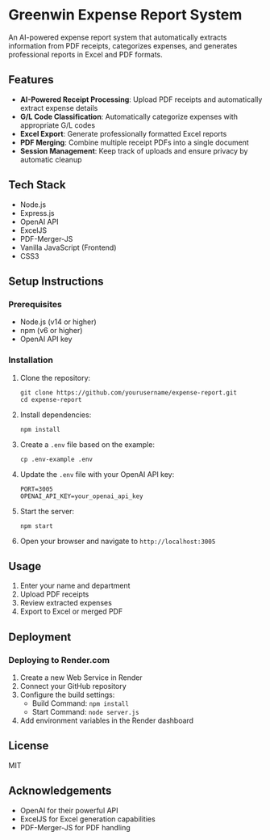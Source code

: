 # Greenwin Expense Report System

An AI-powered expense report system that automatically extracts information from PDF receipts, categorizes expenses, and generates professional reports in Excel and PDF formats.

## Features

- **AI-Powered Receipt Processing**: Upload PDF receipts and automatically extract expense details
- **G/L Code Classification**: Automatically categorize expenses with appropriate G/L codes
- **Excel Export**: Generate professionally formatted Excel reports
- **PDF Merging**: Combine multiple receipt PDFs into a single document
- **Session Management**: Keep track of uploads and ensure privacy by automatic cleanup

## Tech Stack

- Node.js
- Express.js
- OpenAI API
- ExcelJS
- PDF-Merger-JS
- Vanilla JavaScript (Frontend)
- CSS3

## Setup Instructions

### Prerequisites

- Node.js (v14 or higher)
- npm (v6 or higher)
- OpenAI API key

### Installation

1. Clone the repository:
   ```
   git clone https://github.com/yourusername/expense-report.git
   cd expense-report
   ```

2. Install dependencies:
   ```
   npm install
   ```

3. Create a `.env` file based on the example:
   ```
   cp .env-example .env
   ```

4. Update the `.env` file with your OpenAI API key:
   ```
   PORT=3005
   OPENAI_API_KEY=your_openai_api_key
   ```

5. Start the server:
   ```
   npm start
   ```

6. Open your browser and navigate to `http://localhost:3005`

## Usage

1. Enter your name and department
2. Upload PDF receipts
3. Review extracted expenses
4. Export to Excel or merged PDF

## Deployment

### Deploying to Render.com

1. Create a new Web Service in Render
2. Connect your GitHub repository
3. Configure the build settings:
   - Build Command: `npm install`
   - Start Command: `node server.js`
4. Add environment variables in the Render dashboard

## License

MIT

## Acknowledgements

- OpenAI for their powerful API
- ExcelJS for Excel generation capabilities
- PDF-Merger-JS for PDF handling 